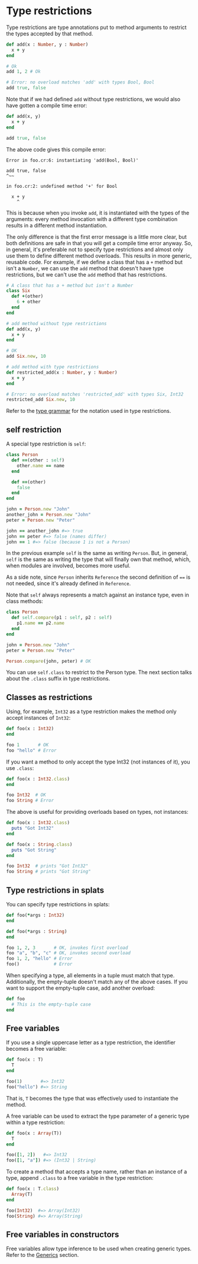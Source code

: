 # Type restrictions

Type restrictions are type annotations put to method arguments to restrict the types accepted by that method.

```ruby
def add(x : Number, y : Number)
  x + y
end

# Ok
add 1, 2 # Ok

# Error: no overload matches 'add' with types Bool, Bool
add true, false
```

Note that if we had defined `add` without type restrictions, we would also have gotten a compile time error:

```ruby
def add(x, y)
  x + y
end

add true, false
```

The above code gives this compile error:

```
Error in foo.cr:6: instantiating 'add(Bool, Bool)'

add true, false
^~~

in foo.cr:2: undefined method '+' for Bool

  x + y
    ^
```

This is because when you invoke `add`, it is instantiated with the types of the arguments: every method invocation with a different type combination results in a different method instantiation.

The only difference is that the first error message is a little more clear, but both definitions are safe in that you will get a compile time error anyway. So, in general, it's preferable not to specify type restrictions and almost only use them to define different method overloads. This results in more generic, reusable code. For example, if we define a class that has a `+` method but isn't a `Number`, we can use the `add` method that doesn't have type restrictions, but we can't use the `add` method that has restrictions.

```ruby
# A class that has a + method but isn't a Number
class Six
  def +(other)
    6 + other
  end
end

# add method without type restrictions
def add(x, y)
  x + y
end

# OK
add Six.new, 10

# add method with type restrictions
def restricted_add(x : Number, y : Number)
  x + y
end

# Error: no overload matches 'restricted_add' with types Six, Int32
restricted_add Six.new, 10
```

Refer to the [type grammar](type_grammar.html) for the notation used in type restrictions.

## self restriction

A special type restriction is `self`:

```ruby
class Person
  def ==(other : self)
    other.name == name
  end

  def ==(other)
    false
  end
end

john = Person.new "John"
another_john = Person.new "John"
peter = Person.new "Peter"

john == another_john #=> true
john == peter #=> false (names differ)
john == 1 #=> false (because 1 is not a Person)
```

In the previous example `self` is the same as writing `Person`. But, in general, `self` is the same as writing the type that will finally own that method, which, when modules are involved, becomes more useful.

As a side note, since `Person` inherits `Reference` the second definition of `==` is not needed, since it's already defined in `Reference`.

Note that `self` always represents a match against an instance type, even in class methods:

```ruby
class Person
  def self.compare(p1 : self, p2 : self)
    p1.name == p2.name
  end
end

john = Person.new "John"
peter = Person.new "Peter"

Person.compare(john, peter) # OK
```

You can use `self.class` to restrict to the Person type. The next section talks about the `.class` suffix in type restrictions.

## Classes as restrictions

Using, for example, `Int32` as a type restriction makes the method only accept instances of `Int32`:

```ruby
def foo(x : Int32)
end

foo 1       # OK
foo "hello" # Error
```

If you want a method to only accept the type Int32 (not instances of it), you use `.class`:

```ruby
def foo(x : Int32.class)
end

foo Int32  # OK
foo String # Error
```

The above is useful for providing overloads based on types, not instances:

```ruby
def foo(x : Int32.class)
  puts "Got Int32"
end

def foo(x : String.class)
  puts "Got String"
end

foo Int32  # prints "Got Int32"
foo String # prints "Got String"
```

## Type restrictions in splats

You can specify type restrictions in splats:

```ruby
def foo(*args : Int32)
end

def foo(*args : String)
end

foo 1, 2, 3       # OK, invokes first overload
foo "a", "b", "c" # OK, invokes second overload
foo 1, 2, "hello" # Error
foo()             # Error
```

When specifying a type, all elements in a tuple must match that type. Additionally, the empty-tuple doesn't match any of the above cases. If you want to support the empty-tuple case, add another overload:

```ruby
def foo
  # This is the empty-tuple case
end
```

## Free variables

If you use a single uppercase letter as a type restriction, the identifier becomes a free variable:

```ruby
def foo(x : T)
  T
end

foo(1)       #=> Int32
foo("hello") #=> String
```

That is, `T` becomes the type that was effectively used to instantiate the method.

A free variable can be used to extract the type parameter of a generic type within a type restriction:

```ruby
def foo(x : Array(T))
  T
end

foo([1, 2])   #=> Int32
foo([1, "a"]) #=> (Int32 | String)
```

To create a method that accepts a type name, rather than an instance of a type, append `.class` to a free variable in the type restriction:

```ruby
def foo(x : T.class)
  Array(T)
end

foo(Int32)  #=> Array(Int32)
foo(String) #=> Array(String)
```

## Free variables in constructors

Free variables allow type inference to be used when creating generic types. Refer to the [Generics](generics.html) section.

